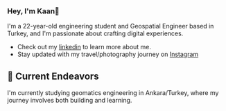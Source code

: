 ### Hey, I'm Kaan👋 

I'm a 22-year-old engineering student and Geospatial Engineer based in Turkey, and I'm passionate about crafting digital experiences. 

- Check out my [linkedin](https://www.linkedin.com/in/kaanklcrsln/) to learn more about me.
- Stay updated with my travel/photography journey on [Instagram](https://www.instagram.com/kaanklcrsln)

## 🔭 Current Endeavors 

I'm currently studying geomatics engineering in Ankara/Turkey, where my journey involves both building and learning.

